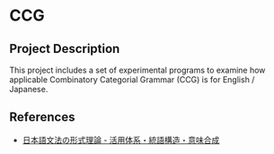 # CCG

## Project Description

This project includes a set of experimental programs to examine how applicable Combinatory Categorial Grammar (CCG) is for English / Japanese.

## References

- [日本語文法の形式理論 - 活用体系・統語構造・意味合成](http://www.amazon.co.jp/dp/4874244688/)
